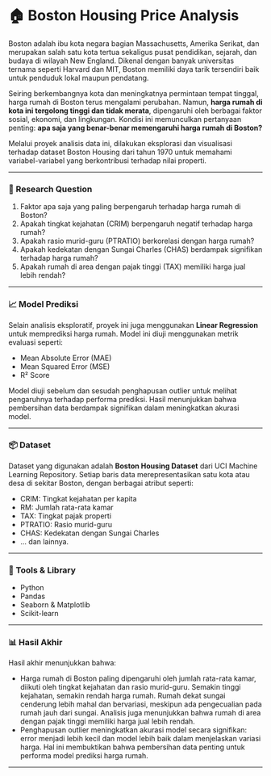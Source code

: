 # 🏠 Boston Housing Price Analysis

Boston adalah ibu kota negara bagian Massachusetts, Amerika Serikat, dan merupakan salah satu kota tertua sekaligus pusat pendidikan, sejarah, dan budaya di wilayah New England. Dikenal dengan banyak universitas ternama seperti Harvard dan MIT, Boston memiliki daya tarik tersendiri baik untuk penduduk lokal maupun pendatang.

Seiring berkembangnya kota dan meningkatnya permintaan tempat tinggal, harga rumah di Boston terus mengalami perubahan. Namun, **harga rumah di kota ini tergolong tinggi dan tidak merata**, dipengaruhi oleh berbagai faktor sosial, ekonomi, dan lingkungan. Kondisi ini memunculkan pertanyaan penting: **apa saja yang benar-benar memengaruhi harga rumah di Boston?**

Melalui proyek analisis data ini, dilakukan eksplorasi dan visualisasi terhadap dataset Boston Housing dari tahun 1970 untuk memahami variabel-variabel yang berkontribusi terhadap nilai properti.

---

### 🎯 Research Question

1. Faktor apa saja yang paling berpengaruh terhadap harga rumah di Boston?  
2. Apakah tingkat kejahatan (CRIM) berpengaruh negatif terhadap harga rumah?  
3. Apakah rasio murid-guru (PTRATIO) berkorelasi dengan harga rumah?  
4. Apakah kedekatan dengan Sungai Charles (CHAS) berdampak signifikan terhadap harga rumah?  
5. Apakah rumah di area dengan pajak tinggi (TAX) memiliki harga jual lebih rendah?

---

### 📈 Model Prediksi

Selain analisis eksploratif, proyek ini juga menggunakan **Linear Regression** untuk memprediksi harga rumah. Model ini diuji menggunakan metrik evaluasi seperti:
- Mean Absolute Error (MAE)
- Mean Squared Error (MSE)
- R² Score

Model diuji sebelum dan sesudah penghapusan outlier untuk melihat pengaruhnya terhadap performa prediksi. Hasil menunjukkan bahwa pembersihan data berdampak signifikan dalam meningkatkan akurasi model.

---

### 📦 Dataset

Dataset yang digunakan adalah **Boston Housing Dataset** dari UCI Machine Learning Repository. Setiap baris data merepresentasikan satu kota atau desa di sekitar Boston, dengan berbagai atribut seperti:
- CRIM: Tingkat kejahatan per kapita
- RM: Jumlah rata-rata kamar
- TAX: Tingkat pajak properti
- PTRATIO: Rasio murid-guru
- CHAS: Kedekatan dengan Sungai Charles
- ... dan lainnya.

---

### 🚀 Tools & Library

- Python
- Pandas
- Seaborn & Matplotlib
- Scikit-learn

---

### 📊 Hasil Akhir

Hasil akhir menunjukkan bahwa:
- Harga rumah di Boston paling dipengaruhi oleh jumlah rata-rata kamar, diikuti oleh tingkat kejahatan dan rasio murid-guru. Semakin tinggi kejahatan, semakin rendah harga rumah. Rumah dekat sungai cenderung lebih mahal dan bervariasi, meskipun ada pengecualian pada rumah jauh dari sungai. Analisis juga menunjukkan bahwa rumah di area dengan pajak tinggi memiliki harga jual lebih rendah.
- Penghapusan outlier meningkatkan akurasi model secara signifikan: error menjadi lebih kecil dan model lebih baik dalam menjelaskan variasi harga. Hal ini membuktikan bahwa pembersihan data penting untuk performa model prediksi harga rumah.

---
